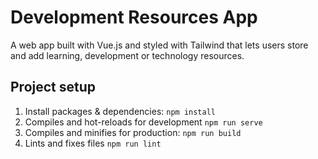# Development Resources App
A web app built with Vue.js and styled with Tailwind that lets users store and add learning, development or technology resources.

## Project setup
1. Install packages &  dependencies: `npm install`
2. Compiles and hot-reloads for development `npm run serve`
3. Compiles and minifies for production: `npm run build`
4. Lints and fixes files `npm run lint`

